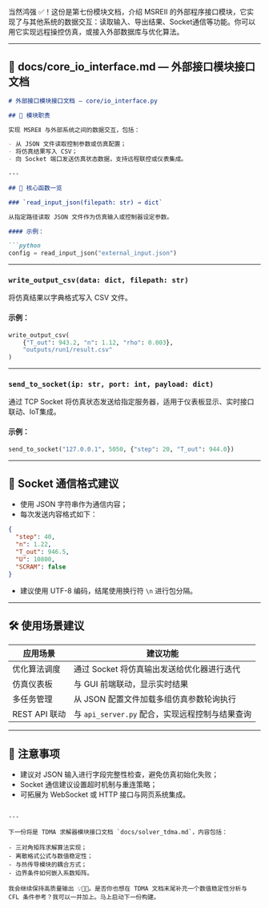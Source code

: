 当然鸿强 ✅！这份是第七份模块文档，介绍 MSREⅡ 的外部程序接口模块，它实现了与其他系统的数据交互：读取输入、导出结果、Socket通信等功能。你可以用它实现远程操控仿真，或接入外部数据库与优化算法。

---

## 📘 docs/core_io_interface.md — 外部接口模块接口文档

```markdown
# 外部接口模块接口文档 — core/io_interface.py

## 🧠 模块职责

实现 MSREⅡ 与外部系统之间的数据交互，包括：

- 从 JSON 文件读取控制参数或仿真配置；
- 将仿真结果写入 CSV；
- 向 Socket 端口发送仿真状态数据，支持远程联控或仪表集成。

---

## 🔧 核心函数一览

### `read_input_json(filepath: str) → dict`

从指定路径读取 JSON 文件作为仿真输入或控制器设定参数。

#### 示例：

```python
config = read_input_json("external_input.json")
```

---

### `write_output_csv(data: dict, filepath: str)`

将仿真结果以字典格式写入 CSV 文件。

#### 示例：

```python
write_output_csv(
    {"T_out": 943.2, "n": 1.12, "rho": 0.003},
    "outputs/run1/result.csv"
)
```

---

### `send_to_socket(ip: str, port: int, payload: dict)`

通过 TCP Socket 将仿真状态发送给指定服务器，适用于仪表板显示、实时接口联动、IoT集成。

#### 示例：

```python
send_to_socket("127.0.0.1", 5050, {"step": 20, "T_out": 944.0})
```

---

## 📡 Socket 通信格式建议

- 使用 JSON 字符串作为通信内容；
- 每次发送内容格式如下：

```json
{
  "step": 40,
  "n": 1.22,
  "T_out": 946.5,
  "U": 10800,
  "SCRAM": false
}
```

- 建议使用 UTF-8 编码，结尾使用换行符 `\n` 进行包分隔。

---

## 🛠️ 使用场景建议

| 应用场景 | 建议功能 |
|----------|-----------|
| 优化算法调度 | 通过 Socket 将仿真输出发送给优化器进行迭代 |
| 仿真仪表板 | 与 GUI 前端联动，显示实时结果 |
| 多任务管理 | 从 JSON 配置文件加载多组仿真参数轮询执行 |
| REST API 联动 | 与 `api_server.py` 配合，实现远程控制与结果查询 |

---

## 📌 注意事项

- 建议对 JSON 输入进行字段完整性检查，避免仿真初始化失败；
- Socket 通信建议设置超时机制与重连策略；
- 可拓展为 WebSocket 或 HTTP 接口与网页系统集成。

```

---

下一份将是 TDMA 求解器模块接口文档 `docs/solver_tdma.md`，内容包括：

- 三对角矩阵求解算法实现；
- 离散格式公式与数值稳定性；
- 与热传导模块的耦合方式；
- 边界条件如何嵌入系数矩阵。

我会继续保持高质量输出 💡🧱📘。是否你也想在 TDMA 文档末尾补充一个数值稳定性分析与 CFL 条件参考？我可以一并加上。马上启动下一份构建。